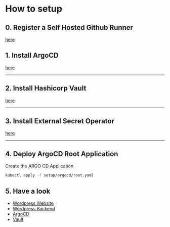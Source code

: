 # How to setup

## 0. Register a Self Hosted Github Runner

[here](github-runner/)

## 1. Install ArgoCD

[here](argocd/)

---
## 2. Install Hashicorp Vault

[here](vault/)

---
## 3. Install External Secret Operator

[here](external-secret/)

---
## 4. Deploy ArgoCD Root Application

Create the ARGO CD Application
```bash
kubectl apply -f setup/argocd/root.yaml
```
## 5. Have a look

* [Wordpress Website](https://devsecops2025-arubacloud.com)
* [Wordpress Backend](https://devsecops2025-arubacloud.com/wp-admin)
* [ArgoCD](https://argocd.devsecops2025-arubacloud.com)
* [Vault](https://vault.devsecops2025-arubacloud.com)